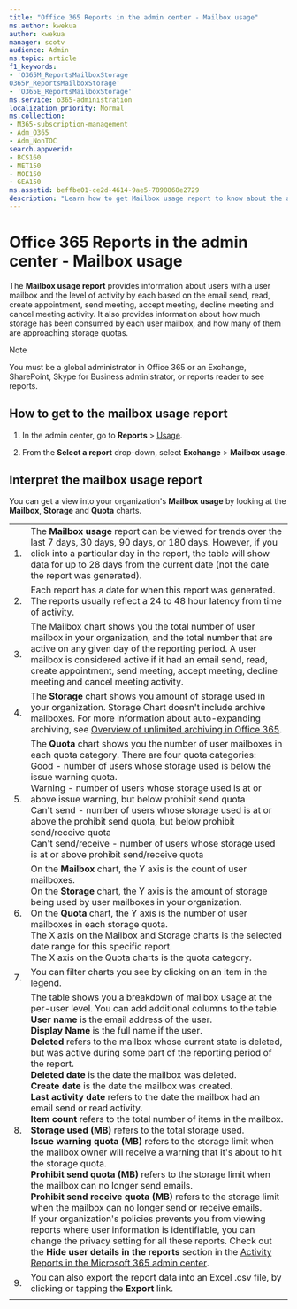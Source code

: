 ```yaml
---
title: "Office 365 Reports in the admin center - Mailbox usage"
ms.author: kwekua
author: kwekua
manager: scotv
audience: Admin
ms.topic: article
f1_keywords:
- 'O365M_ReportsMailboxStorage
O365P_ReportsMailboxStorage'
- 'O365E_ReportsMailboxStorage'
ms.service: o365-administration
localization_priority: Normal
ms.collection: 
- M365-subscription-management 
- Adm_O365
- Adm_NonTOC
search.appverid:
- BCS160
- MET150
- MOE150
- GEA150
ms.assetid: beffbe01-ce2d-4614-9ae5-7898868e2729
description: "Learn how to get Mailbox usage report to know about the activities of the users with a user mailbox."
---
```


# Office 365 Reports in the admin center - Mailbox usage

The **Mailbox usage report** provides information about users with a user mailbox and the level of activity by each based on the email send, read, create appointment, send meeting, accept meeting, decline meeting and cancel meeting activity. It also provides information about how much storage has been consumed by each user mailbox, and how many of them are approaching storage quotas. 
  
> [!NOTE]
> You must be a global administrator in Office 365 or an Exchange, SharePoint, Skype for Business administrator, or reports reader to see reports. 
  
## How to get to the mailbox usage report

1. In the admin center, go to **Reports** > [Usage](https://go.microsoft.com/fwlink/p/?linkid=2074756).
    
2. From the **Select a report** drop-down, select **Exchange** \> **Mailbox usage**.
  
## Interpret the mailbox usage report

You can get a view into your organization's **Mailbox usage** by looking at the **Mailbox**, **Storage** and **Quota** charts. 
  
|||
|:-----|:-----|
|1.  <br/> |The **Mailbox usage** report can be viewed for trends over the last 7 days, 30 days, 90 days, or 180 days. However, if you click into a particular day in the report, the table will show data for up to 28 days from the current date (not the date the report was generated).  <br/> |
|2.  <br/> |Each report has a date for when this report was generated. The reports usually reflect a 24 to 48 hour latency from time of activity.  <br/> |
|3.  <br/> |The Mailbox chart shows you the total number of user mailbox in your organization, and the total number that are active on any given day of the reporting period. A user mailbox is considered active if it had an email send, read, create appointment, send meeting, accept meeting, decline meeting and cancel meeting activity.  <br/> |
|4.  <br/> |The **Storage** chart shows you amount of storage used in your organization. Storage Chart doesn't include archive mailboxes. For more information about auto-expanding archiving, see [Overview of unlimited archiving in Office 365](https://docs.microsoft.com/office365/securitycompliance/unlimited-archiving).<br/> |
|5.  <br/> | The **Quota** chart shows you the number of user mailboxes in each quota category. There are four quota categories:  <br/>  Good - number of users whose storage used is below the issue warning quota.  <br/>  Warning - number of users whose storage used is at or above issue warning, but below prohibit send quota  <br/>  Can't send - number of users whose storage used is at or above the prohibit send quota, but below prohibit send/receive quota  <br/>  Can't send/receive - number of users whose storage used is at or above prohibit send/receive quota  <br/> |
|6.  <br/> | On the **Mailbox** chart, the Y axis is the count of user mailboxes.  <br/>  On the **Storage** chart, the Y axis is the amount of storage being used by user mailboxes in your organization.  <br/>  On the **Quota** chart, the Y axis is the number of user mailboxes in each storage quota.  <br/>  The X axis on the Mailbox and Storage charts is the selected date range for this specific report.  <br/>  The X axis on the Quota charts is the quota category.  <br/> |
|7.  <br/> |You can filter charts you see by clicking on an item in the legend.  <br/> |
|8.  <br/> | The table shows you a breakdown of mailbox usage at the per-user level. You can add additional columns to the table.  <br/> **User name** is the email address of the user.  <br/> **Display Name** is the full name if the user.  <br/> **Deleted** refers to the mailbox whose current state is deleted, but was active during some part of the reporting period of the report.  <br/> **Deleted date** is the date the mailbox was deleted.  <br/> **Create date** is the date the mailbox was created.  <br/> **Last activity date** refers to the date the mailbox had an email send or read activity.  <br/> **Item count** refers to the total number of items in the mailbox.  <br/> **Storage used (MB)** refers to the total storage used.  <br/> **Issue warning quota (MB)** refers to the storage limit when the mailbox owner will receive a warning that it's about to hit the storage quota.  <br/> **Prohibit send quota (MB)** refers to the storage limit when the mailbox can no longer send emails.  <br/> **Prohibit send receive quota (MB)** refers to the storage limit when the mailbox can no longer send or receive emails.  <br/>  If your organization's policies prevents you from viewing reports where user information is identifiable, you can change the privacy setting for all these reports. Check out the **Hide user details in the reports** section in the [Activity Reports in the Microsoft 365 admin center](activity-reports.md).  <br/> |
|9.  <br/> |You can also export the report data into an Excel .csv file, by clicking or tapping the **Export** link.  <br/> |
|||
   

